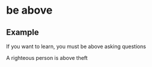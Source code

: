 # be above

## Example

If you want to learn, you must be above asking questions

A righteous person is above theft
